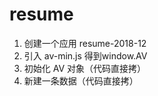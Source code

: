 # resume

1. 创建一个应用 resume-2018-12
2. 引入 av-min.js 得到window.AV
3. 初始化 AV 对象（代码直接拷）
4. 新建一条数据（代码直接拷）
